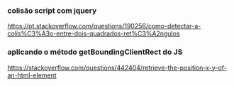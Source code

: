 ### colisão script com jquery
https://pt.stackoverflow.com/questions/190256/como-detectar-a-colis%C3%A3o-entre-dois-quadrados-ret%C3%A2ngulos

### aplicando o método getBoundingClientRect do JS
https://stackoverflow.com/questions/442404/retrieve-the-position-x-y-of-an-html-element